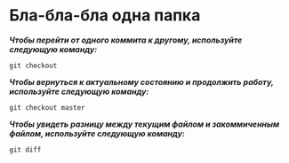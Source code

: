 # Бла-бла-бла одна папка

*__Чтобы перейти от одного коммита к другому, используйте следующую команду:__*
```
git checkout
```
*__Чтобы вернуться к актуальному состоянию и продолжить работу, используйте следующую команду:__*
```
git checkout master
```
*__Чтобы увидеть разницу между текущим файлом и закоммиченным файлом, используйте следующую команду:__*
```
git diff

```

